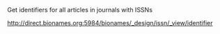 Get identifiers for all articles in journals with ISSNs

http://direct.bionames.org:5984/bionames/_design/issn/_view/identifier

